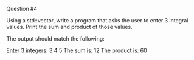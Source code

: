 Question #4

Using a std::vector, write a program that asks the user to enter 3 integral values. Print the sum and product of those values.

The output should match the following:

Enter 3 integers: 3 4 5
The sum is: 12
The product is: 60